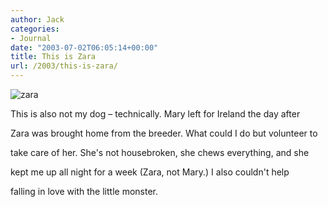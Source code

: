 ```yaml
---
author: Jack
categories:
- Journal
date: "2003-07-02T06:05:14+00:00"
title: This is Zara
url: /2003/this-is-zara/
---
```


![zara][1]
  

  
This is also not my dog &#8211; technically. Mary left for Ireland the day after
  

  
Zara was brought home from the breeder. What could I do but volunteer to
  

  
take care of her. She's not housebroken, she chews everything, and she
  

  
kept me up all night for a week (Zara, not Mary.) I also couldn't help
  

  
falling in love with the little monster.

 [1]: /images/blog/zara.jpg
